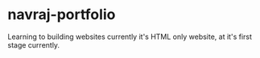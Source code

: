 # navraj-portfolio
Learning to building websites currently it's HTML only website, at it's first stage currently.
